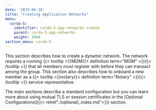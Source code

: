 ```yaml
---
date: '2023-04-18'
title: "Creating Application Networks"
menu:
  corda-5:
    identifier: corda-5-app-networks-create
    parent: corda-5-app-networks
    weight: 3000
section_menu: corda-5
---
```

This section describes how to create a dynamic network. The network requires a running {{< tooltip >}}MGM{{< definition term="MGM" >}}{{< /tooltip >}} that all members must register with before they can transact among the group. This section also describes how to onboard a new member as a {{< tooltip >}}notary{{< definition term="Notary" >}}{{< /tooltip >}} service representative. 

The main sections describe a standard configuration but you can learn more about using mutual TLS or session certificates in the [Optional Configurations]({{< relref"./optional/_index.md">}}) section.